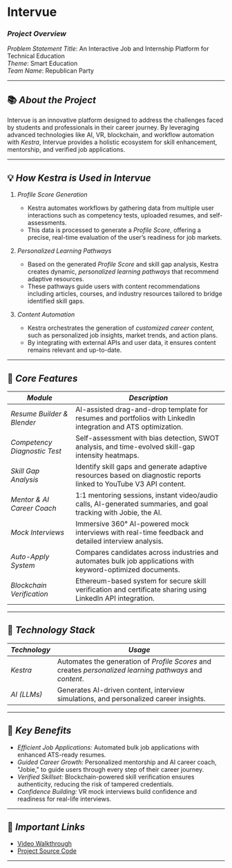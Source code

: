 # Intervue

### *Project Overview*
*Problem Statement Title*: An Interactive Job and Internship Platform for Technical Education  
*Theme*: Smart Education  
*Team Name*: Republican Party

---

## 📚 *About the Project*
Intervue is an innovative platform designed to address the challenges faced by students and professionals in their career journey. By leveraging advanced technologies like AI, VR, blockchain, and workflow automation with *Kestra*, Intervue provides a holistic ecosystem for skill enhancement, mentorship, and verified job applications.  

---


## 💡 *How Kestra is Used in Intervue*

1. *Profile Score Generation*  
   - Kestra automates workflows by gathering data from multiple user interactions such as competency tests, uploaded resumes, and self-assessments.  
   - This data is processed to generate a *Profile Score*, offering a precise, real-time evaluation of the user’s readiness for job markets.  

2. *Personalized Learning Pathways*  
   - Based on the generated *Profile Score* and skill gap analysis, Kestra creates dynamic, *personalized learning pathways* that recommend adaptive resources.  
   - These pathways guide users with content recommendations including articles, courses, and industry resources tailored to bridge identified skill gaps.  

3. *Content Automation*  
   - Kestra orchestrates the generation of *customized career content*, such as personalized job insights, market trends, and action plans.  
   - By integrating with external APIs and user data, it ensures content remains relevant and up-to-date.

---

## 🚀 *Core Features*

| *Module*                   | *Description*                                                                                                   |
|------------------------------|-------------------------------------------------------------------------------------------------------------------|
| *Resume Builder & Blender*  | AI-assisted drag-and-drop template for resumes and portfolios with LinkedIn integration and ATS optimization.       |
| *Competency Diagnostic Test*| Self-assessment with bias detection, SWOT analysis, and time-evolved skill-gap intensity heatmaps.                 |
| *Skill Gap Analysis*        | Identify skill gaps and generate adaptive resources based on diagnostic reports linked to YouTube V3 API content. |
| *Mentor & AI Career Coach*  | 1:1 mentoring sessions, instant video/audio calls, AI-generated summaries, and goal tracking with Jobie, the AI.  |
| *Mock Interviews*     | Immersive 360° AI-powered mock interviews with real-time feedback and detailed interview analysis.                  |
| *Auto-Apply System*         | Compares candidates across industries and automates bulk job applications with keyword-optimized documents.        |
| *Blockchain Verification*   | Ethereum-based system for secure skill verification and certificate sharing using LinkedIn API integration.         |

---

## 🔧 *Technology Stack*

| *Technology* | *Usage*                                                                                                 |
|----------------|----------------------------------------------------------------------------------------------------------|
| *Kestra*      | Automates the generation of *Profile Scores* and creates *personalized learning pathways* and *content*.|
| *AI (LLMs)*   | Generates AI-driven content, interview simulations, and personalized career insights.                     |

---

## 🎯 *Key Benefits*

- *Efficient Job Applications:* Automated bulk job applications with enhanced ATS-ready resumes.
- *Guided Career Growth:* Personalized mentorship and AI career coach, "Jobie," to guide users through every step of their career journey.
- *Verified Skillset:* Blockchain-powered skill verification ensures authenticity, reducing the risk of tampered credentials.
- *Confidence Building:* VR mock interviews build confidence and readiness for real-life interviews.

---

## 📎 *Important Links*

- [Video Walkthrough](https://www.youtube.com/watch?v=UzFfahctz-A)  
- [Project Source Code](#)  

---
